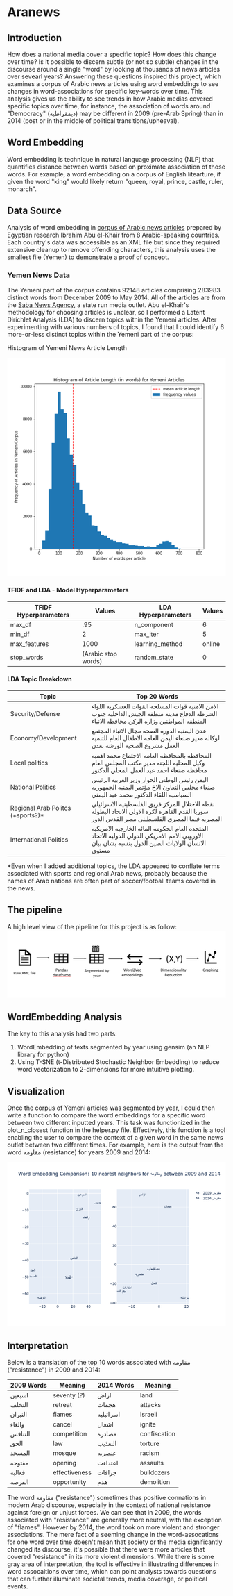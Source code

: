 # Aranews

## Introduction
How does a national media cover a specific topic? How does this change over time? Is it possible to discern subtle (or not so subtle) changes in the discourse around a single "word" by looking at thousands of news articles over sevearl years? Answering these questions inspired this project, which examines a corpus of Arabic news articles using word embeddings to see changes in word-associations for specific key-words over time. This analysis gives us the ability to see trends in how Arabic medias covered specific topics over time, for instance, the association of words around "Democracy" (ديمقراطية) may be different in 2009 (pre-Arab Spring) than in 2014 (post or in the middle of political transitions/upheaval). 

## Word Embedding
Word embedding is technique in natural language processing (NLP) that quantifies distance between words based on proximate association of those words. For example, a word embedding on a corpus of English litearture, if given the word "king" would likely return "queen, royal, prince, castle, ruler, monarch". 

## Data Source
Analysis of word embedding in [corpus of Arabic news articles](https://abuelkhair.net/index.php/en/arabic/abu-el-khair-corpus) prepared by Egyptian research Ibrahim Abu el-Khair from 8 Arabic-speaking countries. Each country's data was accessible as an XML file but since they required extensive cleanup to remove offending characters, this analysis uses the smallest file (Yemen) to demonstrate a proof of concept. 

### Yemen News Data
The Yemeni part of the corpus contains 92148 articles comprising 283983 distinct words from December 2009 to May 2014. All of the articles are from the [Saba News Agency](https://www.sabanew.net/), a state run media outlet. Abu el-Khair's methodology for choosing articles is unclear, so I performed a Latent Dirichlet Analysis (LDA) to discern topics within the Yemeni articles. After experimenting with various numbers of topics, I found that I could identify 6 more-or-less distinct topics within the Yemeni part of the corpus:

Histogram of Yemeni News Article Length

![](images/histogram.png)


#### TFIDF and LDA - Model Hyperparameters

| TFIDF Hyperparameters |Values      |LDA Hyperparameters  |Values  |     
| ------------- |--------------------| ----------------|-------|
| max_df        | .95                | n_component     |6      |
| min_df        | 2                  | max_iter        |5      |
| max_features  | 1000               | learning_method |online |
| stop_words    | (Arabic stop words)| random_state    |0      |


#### LDA Topic Breakdown

| Topic      | Top 20 Words |
|-----------------|--------------|
|Security/Defense |  الامن الامنيه قوات المسلحه القوات العسكريه اللواء الشرطه الدفاع مدينه منطقه الجيش الداخليه جنوب المنطقه المواطنين وزاره الركن محافظه الانباء            |
|Economy/Development|     عدن اليمنيه الدوره الصحه مجال الانباء المجتمع لوكاله مدير صنعاء اليمن العامه الاطفال العام للتنميه العمل مشروع الصحيه الورشه بعدن         | 
|Local politics|     المحافظه بالمحافظه العامه الاجتماع محمد اهميه وكيل المحليه اللجنه مدير مكتب المجلس العام محافظه صنعاء احمد عبد العمل المحلي الدكتور         | 
|National Politics                 |   اليمن رئيس الوطني الحوار وزير العربيه الرئيس صنعاء مجلس التعاون الاخ مؤتمر اليمنيه الجمهوريه السياسيه اللقاء الدكتور محمد عبد اليمني           | 
|Regional Arab Politcs (+sports?)*|   نقطه الاحتلال المركز فريق الفلسطينيه الاسرائيلي سوريا القدم القاهره لكره الاولي الاتحاد البطوله المصريه فيما المصري الفلسطيني مصر القدس الدور           | 
|International Politics|      المتحده العام الحكومه المائه الخارجيه الامريكيه الاوروبي الامم الامريكي الدولي الدوليه الاتحاد الانسان الولايات الصين الدول بنسبه بشان بيان مستوي        | 

*Even when I added additional topics, the LDA appeared to conflate terms associated with sports and regional Arab news, probably because the names of Arab nations are often part of soccer/football teams covered in the news.

## The pipeline
A high level view of the pipeline for this project is as follow:
![](images/pipeline.png)


## WordEmbedding Analysis
The key to this analysis had two parts: 
1) WordEmbedding of texts segmented by year using gensim (an NLP library for python)
2) Using T-SNE (t-Distributed Stochastic Neighbor Embedding) to reduce word vectorization to 2-dimensions for more intuitive plotting. 

## Visualization 
Once the corpus of Yemeni articles was segmented by year, I could then write a function to compare the word embeddings for a specific word between two different inputted years. This task was functionized in the plot_n_closest function in the helper.py file. Effectively, this function is a tool enabling the user to compare the context of a given word in the same news outlet between two different times. For example, here is the output from the word مقاومه (resistance) for years 2009 and 2014:

![](images/muqawimah_2009_2014.png)

## Interpretation
Below is a translation of the top 10 words associated with مقاومه ("resistance") in 2009 and 2014:

|2009 Words|Meaning|2014 Words|Meaning|
|----------|-------|----------|-------|
|  اسبعين  |  seventy (?)   |    اراض    | land      |
|   التخلف |   retreat |  هجمات   |  attacks |    
|   النيران|  flames  | اسرائيليه|       Israeli |
|  والغاء   |  cancel    | اشعال    |   ignite    |
|  التنافس  |  competition | مصادره   |  confiscation     |
|    الحق   | law   | التعذيب  |  torture     |
|   المسجد  | mosque     | عنصريه   | racism      |
|   مفتوحه  | opening | اعتداءت  |  assaults     |
|   فعاليه  | effectiveness | جرافات   |  bulldozers     |
|  الفرصه   | opportunity | هدم      |   demolition    |

The word مقاومه ("resistance") sometimes thas positive connations in modern Arab discourse, especially in the context of national resistance against foreign or unjust forces. We can see that in 2009, the words associated with "resistance" are generally more neutral, with the exception of "flames". However by 2014, the word took on more violent and stronger associations. The mere fact of a seeming change in the word-assocations for one word over time doesn't mean that society or the media significantly changed its discourse, it's possible that there were more articles that covered "resistance" in its more violent dimensions. While there is some gray area of interpretation, the tool is effective in illustrating differences in word assocaitions over time, which can point analysts towards questions that can further illuminate societal trends, media coverage, or political events. 